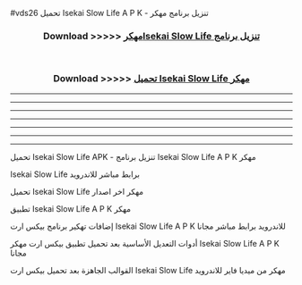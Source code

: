 #vds26 تحميل Isekai Slow Life  A P K - تنزيل برنامج مهكر



<div align="center">
<h3>Download >>>>> <a href="https://runaway1.web.app/?sq=Isekai Slow Life ">مهكرIsekai Slow Life  تنزيل برنامج</a></h3><br>

<h3>Download >>>>> <a href="https://runaway1.web.app/?sq=Isekai Slow Life ">تحميل Isekai Slow Life  مهكر</a></h3>
</div>


----------------------------------------------------------

----------------------------------------------------------

----------------------------------------------------------

----------------------------------------------------------

----------------------------------------------------------

----------------------------------------------------------

----------------------------------------------------------

تحميل Isekai Slow Life  APK - تنزيل برنامج Isekai Slow Life  A P K مهكر

Isekai Slow Life  برابط مباشر للاندرويد

تحميل Isekai Slow Life  مهكر اخر اصدار

تطبيق Isekai Slow Life  A P K مهكر

إضافات تهكير برنامج بيكس ارت Isekai Slow Life  A P K للاندرويد برابط مباشر مجانا

أدوات التعديل الأساسية بعد تحميل تطبيق بيكس ارت مهكر Isekai Slow Life  A P K مجانا

القوالب الجاهزة بعد تحميل بيكس ارت Isekai Slow Life  مهكر من ميديا فاير للاندرويد


